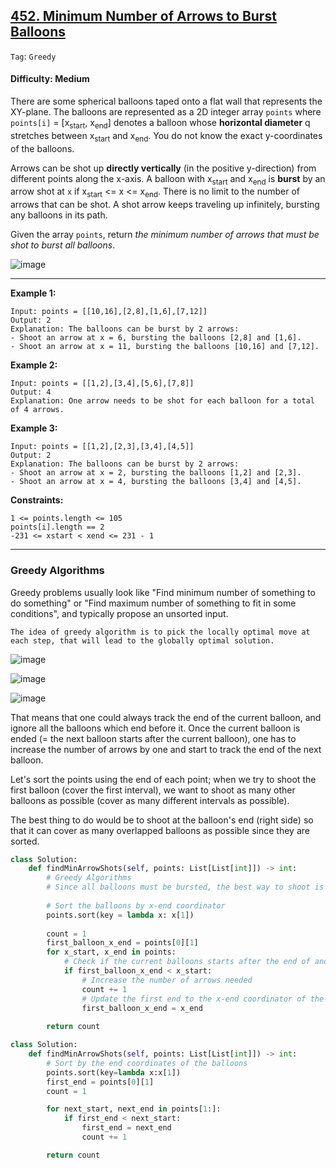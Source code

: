 ## [452. Minimum Number of Arrows to Burst Balloons](https://leetcode.com/problems/minimum-number-of-arrows-to-burst-balloons)

```Tag```: ```Greedy```

#### Difficulty: Medium

There are some spherical balloons taped onto a flat wall that represents the XY-plane. The balloons are represented as a 2D integer array ```points``` where ```points[i]``` = [x<sub>start</sub>, x<sub>end</sub>] denotes a balloon whose __horizontal diameter__ q  stretches between x<sub>start</sub> and x<sub>end</sub>. You do not know the exact y-coordinates of the balloons.

Arrows can be shot up __directly vertically__ (in the positive y-direction) from different points along the x-axis. A balloon with x<sub>start</sub> and x<sub>end</sub> is __burst__ by an arrow shot at ```x``` if x<sub>start</sub> <= x <= x<sub>end</sub>. There is no limit to the number of arrows that can be shot. A shot arrow keeps traveling up infinitely, bursting any balloons in its path.

Given the array ```points```, return _the minimum number of arrows that must be shot to burst all balloons_.

![image](https://github.com/quananhle/Python/assets/35042430/ad1eae8f-c8a9-4126-9b4a-76ff31ef5924)

---

__Example 1:__
```
Input: points = [[10,16],[2,8],[1,6],[7,12]]
Output: 2
Explanation: The balloons can be burst by 2 arrows:
- Shoot an arrow at x = 6, bursting the balloons [2,8] and [1,6].
- Shoot an arrow at x = 11, bursting the balloons [10,16] and [7,12].
```

__Example 2:__
```
Input: points = [[1,2],[3,4],[5,6],[7,8]]
Output: 4
Explanation: One arrow needs to be shot for each balloon for a total of 4 arrows.
```

__Example 3:__
```
Input: points = [[1,2],[2,3],[3,4],[4,5]]
Output: 2
Explanation: The balloons can be burst by 2 arrows:
- Shoot an arrow at x = 2, bursting the balloons [1,2] and [2,3].
- Shoot an arrow at x = 4, bursting the balloons [3,4] and [4,5].
```

__Constraints:__
```
1 <= points.length <= 105
points[i].length == 2
-231 <= xstart < xend <= 231 - 1
```

---

### Greedy Algorithms

Greedy problems usually look like "Find minimum number of something to do something" or "Find maximum number of something to fit in some conditions", and typically propose an unsorted input.

    The idea of greedy algorithm is to pick the locally optimal move at each step, that will lead to the globally optimal solution.

![image](https://leetcode.com/problems/minimum-number-of-arrows-to-burst-balloons/solutions/288049/Figures/452/balloons.png)

![image](https://leetcode.com/problems/minimum-number-of-arrows-to-burst-balloons/solutions/288049/Figures/452/arrows.png)

![image](https://leetcode.com/problems/minimum-number-of-arrows-to-burst-balloons/solutions/288049/Figures/452/sorted.png)

That means that one could always track the end of the current balloon, and ignore all the balloons which end before it. Once the current balloon is ended (= the next balloon starts after the current balloon), one has to increase the number of arrows by one and start to track the end of the next balloon.

Let's sort the points using the end of each point; when we try to shoot the first balloon (cover the first interval), we want to shoot as many other balloons as possible (cover as many different intervals as possible).

The best thing to do would be to shoot at the balloon's end (right side) so that it can cover as many overlapped balloons as possible since they are sorted.

```Python
class Solution:
    def findMinArrowShots(self, points: List[List[int]]) -> int:
        # Greedy Algorithms
        # Since all balloons must be bursted, the best way to shoot is the very right end of each balloon to get the overlapses
        
        # Sort the balloons by x-end coordinator
        points.sort(key = lambda x: x[1])
        
        count = 1
        first_balloon_x_end = points[0][1]
        for x_start, x_end in points:
            # Check if the current balloons starts after the end of another one
            if first_balloon_x_end < x_start:
                # Increase the number of arrows needed
                count += 1
                # Update the first end to the x-end coordinator of the current balloon
                first_balloon_x_end = x_end
        
        return count
```

```Python
class Solution:
    def findMinArrowShots(self, points: List[List[int]]) -> int:
        # Sort by the end coordinates of the balloons
        points.sort(key=lambda x:x[1])
        first_end = points[0][1]
        count = 1

        for next_start, next_end in points[1:]:
            if first_end < next_start:
                first_end = next_end
                count += 1

        return count
```
